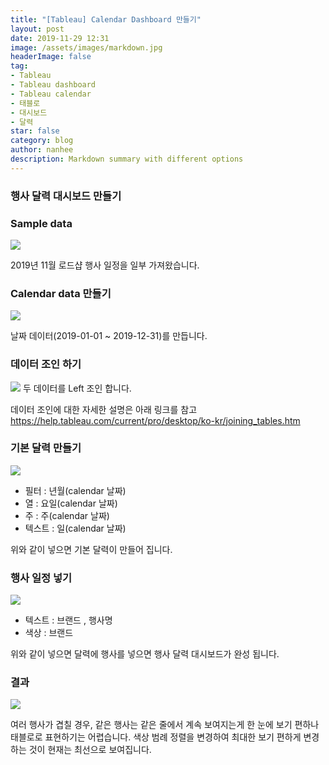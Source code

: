 ```yaml
---
title: "[Tableau] Calendar Dashboard 만들기"
layout: post
date: 2019-11-29 12:31
image: /assets/images/markdown.jpg
headerImage: false
tag:
- Tableau
- Tableau dashboard
- Tableau calendar
- 태블로
- 대시보드
- 달력
star: false
category: blog
author: nanhee
description: Markdown summary with different options
---
```


### 행사 달력 대시보드 만들기

### Sample data
![](https://github.com/nanheee/nanheee.github.io/blob/master/assets/dashboard/calendar_1.png?raw=true)

2019년 11월 로드샵 행사 일정을 일부 가져왔습니다.

### Calendar data 만들기
![](https://github.com/nanheee/nanheee.github.io/blob/master/assets/dashboard/calendar_2.png?raw=true)

날짜 데이터(2019-01-01 ~ 2019-12-31)를 만듭니다.

### 데이터 조인 하기
![](https://github.com/nanheee/nanheee.github.io/blob/master/assets/dashboard/calendar_3.png?raw=true)
두 데이터를 Left 조인 합니다.

데이터 조인에 대한 자세한 설명은 아래 링크를 참고
<https://help.tableau.com/current/pro/desktop/ko-kr/joining_tables.htm>

### 기본 달력 만들기
![](https://github.com/nanheee/nanheee.github.io/blob/master/assets/dashboard/calendar_4.png?raw=true)

* 필터 : 년월(calendar 날짜)
* 열 : 요일(calendar 날짜)
* 주 : 주(calendar 날짜)
* 텍스트 : 일(calendar 날짜)

위와 같이 넣으면 기본 달력이 만들어 집니다.

### 행사 일정 넣기
![](https://github.com/nanheee/nanheee.github.io/blob/master/assets/dashboard/calendar_5.png?raw=true)

* 텍스트 : 브랜드 , 행사명
* 색상 : 브랜드

위와 같이 넣으면 달력에 행사를 넣으면 행사 달력 대시보드가 완성 됩니다.

### 결과
![](https://github.com/nanheee/nanheee.github.io/blob/master/assets/dashboard/calendar_after.png?raw=true)

여러 행사가 겹칠 경우, 같은 행사는 같은 줄에서 계속 보여지는게 한 눈에 보기 편하나 태블로로 표현하기는 어렵습니다. 색상 범례 정렬을 변경하여 최대한 보기 편하게 변경하는 것이 현재는 최선으로 보여집니다.
